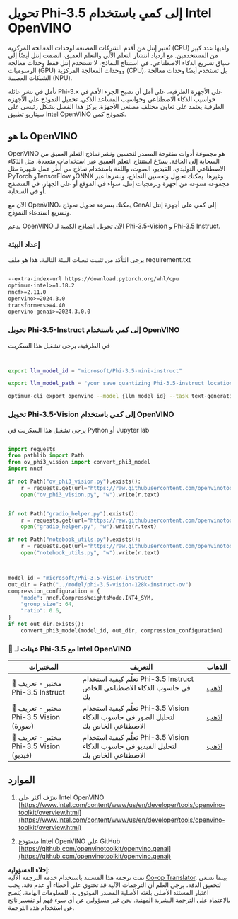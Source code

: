 <!--
CO_OP_TRANSLATOR_METADATA:
{
  "original_hash": "3139a6a82f357a9f90f1fe51c4caf65a",
  "translation_date": "2025-07-16T21:58:53+00:00",
  "source_file": "md/01.Introduction/04/UsingIntelOpenVINOQuantifyingPhi.md",
  "language_code": "ar"
}
-->
# **تحويل Phi-3.5 إلى كمي باستخدام Intel OpenVINO**

تُعتبر إنتل من أقدم الشركات المصنعة لوحدات المعالجة المركزية (CPU) ولديها عدد كبير من المستخدمين. مع ازدياد انتشار التعلم الآلي والتعلم العميق، انضمت إنتل أيضًا إلى سباق تسريع الذكاء الاصطناعي. في استنتاج النماذج، لا تستخدم إنتل فقط وحدات معالجة الرسوميات (GPU) ووحدات المعالجة المركزية (CPU)، بل تستخدم أيضًا وحدات معالجة الشبكات العصبية (NPU).

نأمل في نشر عائلة Phi-3.x على الأجهزة الطرفية، على أمل أن تصبح الجزء الأهم في حواسيب الذكاء الاصطناعي وحواسيب المساعد الذكي. تحميل النموذج على الأجهزة الطرفية يعتمد على تعاون مختلف مصنعي الأجهزة. يركز هذا الفصل بشكل رئيسي على سيناريو تطبيق Intel OpenVINO كنموذج كمي.

## **ما هو OpenVINO**

OpenVINO هو مجموعة أدوات مفتوحة المصدر لتحسين ونشر نماذج التعلم العميق من السحابة إلى الحافة. يسرّع استنتاج التعلم العميق عبر استخدامات متعددة، مثل الذكاء الاصطناعي التوليدي، الفيديو، الصوت، واللغة باستخدام نماذج من أُطُر عمل شهيرة مثل PyTorch وTensorFlow وONNX وغيرها. يمكنك تحويل وتحسين النماذج، ونشرها عبر مجموعة متنوعة من أجهزة وبرمجيات إنتل، سواء في الموقع أو على الجهاز، في المتصفح أو في السحابة.

الآن مع OpenVINO، يمكنك بسرعة تحويل نموذج GenAI إلى كمي على أجهزة إنتل وتسريع استدعاء النموذج.

يدعم OpenVINO الآن تحويل النماذج الكمية لـ Phi-3.5-Vision و Phi-3.5 Instruct.

### **إعداد البيئة**

يرجى التأكد من تثبيت تبعيات البيئة التالية، هذا هو ملف requirement.txt

```txt

--extra-index-url https://download.pytorch.org/whl/cpu
optimum-intel>=1.18.2
nncf>=2.11.0
openvino>=2024.3.0
transformers>=4.40
openvino-genai>=2024.3.0.0

```

### **تحويل Phi-3.5-Instruct إلى كمي باستخدام OpenVINO**

في الطرفية، يرجى تشغيل هذا السكربت

```bash


export llm_model_id = "microsoft/Phi-3.5-mini-instruct"

export llm_model_path = "your save quantizing Phi-3.5-instruct location"

optimum-cli export openvino --model {llm_model_id} --task text-generation-with-past --weight-format int4 --group-size 128 --ratio 0.6  --sym  --trust-remote-code {llm_model_path}


```

### **تحويل Phi-3.5-Vision إلى كمي باستخدام OpenVINO**

يرجى تشغيل هذا السكربت في Python أو Jupyter lab

```python

import requests
from pathlib import Path
from ov_phi3_vision import convert_phi3_model
import nncf

if not Path("ov_phi3_vision.py").exists():
    r = requests.get(url="https://raw.githubusercontent.com/openvinotoolkit/openvino_notebooks/latest/notebooks/phi-3-vision/ov_phi3_vision.py")
    open("ov_phi3_vision.py", "w").write(r.text)


if not Path("gradio_helper.py").exists():
    r = requests.get(url="https://raw.githubusercontent.com/openvinotoolkit/openvino_notebooks/latest/notebooks/phi-3-vision/gradio_helper.py")
    open("gradio_helper.py", "w").write(r.text)

if not Path("notebook_utils.py").exists():
    r = requests.get(url="https://raw.githubusercontent.com/openvinotoolkit/openvino_notebooks/latest/utils/notebook_utils.py")
    open("notebook_utils.py", "w").write(r.text)



model_id = "microsoft/Phi-3.5-vision-instruct"
out_dir = Path("../model/phi-3.5-vision-128k-instruct-ov")
compression_configuration = {
    "mode": nncf.CompressWeightsMode.INT4_SYM,
    "group_size": 64,
    "ratio": 0.6,
}
if not out_dir.exists():
    convert_phi3_model(model_id, out_dir, compression_configuration)

```

### **🤖 عينات لـ Phi-3.5 مع Intel OpenVINO**

| المختبرات    | التعريف | الذهاب |
| -------- | ------- |  ------- |
| 🚀 مختبر - تعريف Phi-3.5 Instruct  | تعلّم كيفية استخدام Phi-3.5 Instruct في حاسوب الذكاء الاصطناعي الخاص بك    |  [اذهب](../../../../../code/09.UpdateSamples/Aug/intel-phi35-instruct-zh.ipynb)    |
| 🚀 مختبر - تعريف Phi-3.5 Vision (صورة) | تعلّم كيفية استخدام Phi-3.5 Vision لتحليل الصور في حاسوب الذكاء الاصطناعي الخاص بك      |  [اذهب](../../../../../code/09.UpdateSamples/Aug/intel-phi35-vision-img.ipynb)    |
| 🚀 مختبر - تعريف Phi-3.5 Vision (فيديو)   | تعلّم كيفية استخدام Phi-3.5 Vision لتحليل الفيديو في حاسوب الذكاء الاصطناعي الخاص بك    |  [اذهب](../../../../../code/09.UpdateSamples/Aug/intel-phi35-vision-video.ipynb)    |

## **الموارد**

1. تعرّف أكثر على Intel OpenVINO [https://www.intel.com/content/www/us/en/developer/tools/openvino-toolkit/overview.html](https://www.intel.com/content/www/us/en/developer/tools/openvino-toolkit/overview.html)

2. مستودع Intel OpenVINO على GitHub [https://github.com/openvinotoolkit/openvino.genai](https://github.com/openvinotoolkit/openvino.genai)

**إخلاء المسؤولية**:  
تمت ترجمة هذا المستند باستخدام خدمة الترجمة الآلية [Co-op Translator](https://github.com/Azure/co-op-translator). بينما نسعى لتحقيق الدقة، يرجى العلم أن الترجمات الآلية قد تحتوي على أخطاء أو عدم دقة. يجب اعتبار المستند الأصلي بلغته الأصلية المصدر الموثوق به. للمعلومات الهامة، يُنصح بالاعتماد على الترجمة البشرية المهنية. نحن غير مسؤولين عن أي سوء فهم أو تفسير ناتج عن استخدام هذه الترجمة.